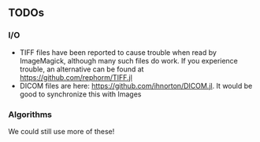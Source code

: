 ## TODOs

### I/O

- TIFF files have been reported to cause trouble when read by ImageMagick,
although many such files do work. If you experience trouble, an alternative can be found at
https://github.com/rephorm/TIFF.jl
- DICOM files are here: https://github.com/ihnorton/DICOM.jl. It would be good to synchronize this with Images


### Algorithms

We could still use more of these!
